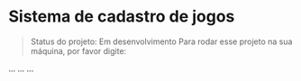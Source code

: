 <h1>Sistema de cadastro de jogos</h1>

> Status do projeto: Em desenvolvimento
Para rodar esse projeto na sua máquina, por favor digite:

...
...
...
